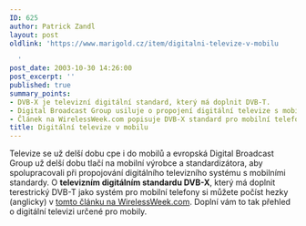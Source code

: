 ```yaml
---
ID: 625
author: Patrick Zandl
layout: post
oldlink: 'https://www.marigold.cz/item/digitalni-televize-v-mobilu

  '
post_date: 2003-10-30 14:26:00
post_excerpt: ''
published: true
summary_points:
- DVB-X je televizní digitální standard, který má doplnit DVB-T.
- Digital Broadcast Group usiluje o propojení digitální televize s mobilními standardy.
- Článek na WirelessWeek.com popisuje DVB-X standard pro mobilní telefony.
title: Digitální televize v mobilu
---
```


Televize se už delší dobu cpe i do mobilů a evropská Digital Broadcast Group už delší dobu tlačí na mobilní výrobce a standardizátora, aby spolupracovali při propojování digitálního televizního systému s mobilními standardy. O <STRONG>televizním digitálním standardu DVB-X</STRONG>, který má doplnit terestrický DVB-T jako systém pro mobilní telefony si můžete počíst hezky (anglicky)&#160;v <A href="http://www.wirelessweek.com/index.asp?layout=story&amp;articleId=NEc0310011.0mp&amp;verticalID=148&amp;vertical=Industry+Trends" target=_blank>tomto článku na WirelessWeek.com</A>. Doplní vám to tak přehled o digitální televizi určené pro mobily.